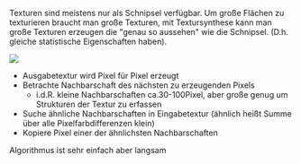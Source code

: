 Texturen sind meistens nur als Schnipsel verfügbar. Um große Flächen zu texturieren braucht man große Texturen, mit Textursynthese kann man große Texturen erzeugen die "genau so aussehen" wie die Schnipsel. (D.h. gleiche statistische Eigenschaften haben).

![](textursynthese.png)


- Ausgabetextur wird Pixel für Pixel erzeugt
- Betrachte Nachbarschaft des nächsten zu erzeugenden Pixels
	- i.d.R. kleine Nachbarschaften ca.30-100Pixel, aber große genug um Strukturen der Textur zu erfassen
- Suche ähnliche Nachbarschaften in Eingabetextur (ähnlich heißt Summe über alle Pixelfarbdifferenzen klein)
- Kopiere Pixel einer der ähnlichsten Nachbarschaften

Algorithmus ist sehr einfach aber langsam

